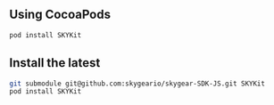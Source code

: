 ## Using CocoaPods

``` bash
pod install SKYKit
```

## Install the latest

``` bash
git submodule git@github.com:skygeario/skygear-SDK-JS.git SKYKit
pod install SKYKit
```
